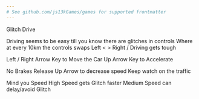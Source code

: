 ```yaml
---
# See github.com/js13kGames/games for supported frontmatter
---
```

Glitch Drive 

Driving seems to be easy till you know there are glitches in controls 
Where at every 10km the controls swaps 
Left < > Right / Driving gets tough 

Left / Right Arrow Key to Move the Car 
Up Arrow Key to Accelerate 

No Brakes 
Release Up Arrow to decrease speed 
Keep watch on the traffic 

Mind you Speed 
High Speed gets Glitch faster 
Medium Speed can delay/avoid Glitch